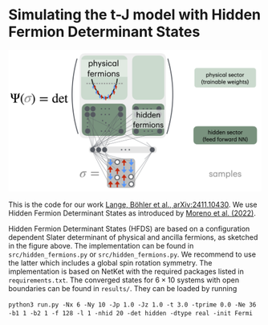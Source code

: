 # Simulating the t-J model with Hidden Fermion Determinant States
<div align="center">
    <img width="579" alt="HFDS" src="https://github.com/HannahLange/HFDSfortJ/blob/main/HFDS.png">
</div>


This is the code for our work [Lange, Böhler et al., arXiv:2411.10430](https://arxiv.org/abs/2411.10430). We use Hidden Fermion Determinant States as introduced by [Moreno et al. (2022)](https://www.pnas.org/doi/10.1073/pnas.2122059119). 

Hidden Fermion Determinant States (HFDS) are based on a configuration dependent Slater determinant of physical and ancilla fermions, as sketched in the figure above. The implementation can be found in `src/hidden_fermions.py` or `src/hidden_fermions.py`. We recommend to use the latter which includes a global spin rotation symmetry. The implementation is based on NetKet with the required packages listed in `requirements.txt`. The converged states for $6\times 10$ systems with open boundaries can be found in `results/`. They can be loaded by running

`python3 run.py -Nx 6 -Ny 10 -Jp 1.0 -Jz 1.0 -t 3.0 -tprime 0.0 -Ne 36 -b1 1 -b2 1 -f 128 -l 1 -nhid 20 -det hidden -dtype real -init Fermi`
